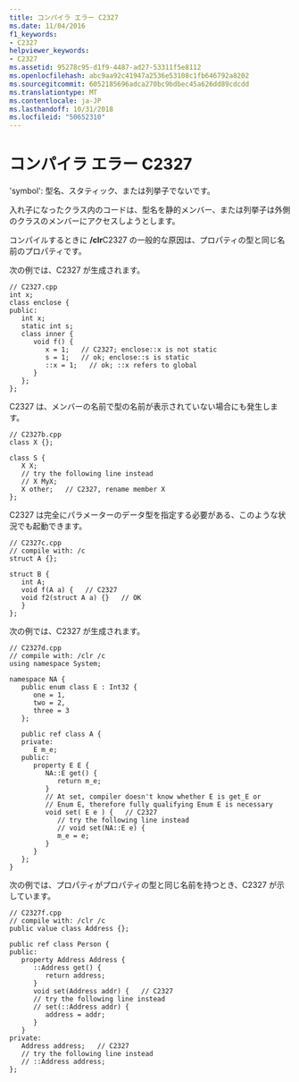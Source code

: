 ```yaml
---
title: コンパイラ エラー C2327
ms.date: 11/04/2016
f1_keywords:
- C2327
helpviewer_keywords:
- C2327
ms.assetid: 95278c95-d1f9-4487-ad27-53311f5e8112
ms.openlocfilehash: abc9aa92c41947a2536e53108c1fb646792a8202
ms.sourcegitcommit: 6052185696adca270bc9bdbec45a626dd89cdcdd
ms.translationtype: MT
ms.contentlocale: ja-JP
ms.lasthandoff: 10/31/2018
ms.locfileid: "50652310"
---
```

# <a name="compiler-error-c2327"></a>コンパイラ エラー C2327

'symbol': 型名、スタティック、または列挙子でないです。

入れ子になったクラス内のコードは、型名を静的メンバー、または列挙子は外側のクラスのメンバーにアクセスしようとします。

コンパイルするときに **/clr**C2327 の一般的な原因は、プロパティの型と同じ名前のプロパティです。

次の例では、C2327 が生成されます。

```
// C2327.cpp
int x;
class enclose {
public:
   int x;
   static int s;
   class inner {
      void f() {
         x = 1;   // C2327; enclose::x is not static
         s = 1;   // ok; enclose::s is static
         ::x = 1;   // ok; ::x refers to global
      }
   };
};
```

C2327 は、メンバーの名前で型の名前が表示されていない場合にも発生します。

```
// C2327b.cpp
class X {};

class S {
   X X;
   // try the following line instead
   // X MyX;
   X other;   // C2327, rename member X
};
```

C2327 は完全にパラメーターのデータ型を指定する必要がある、このような状況でも起動できます。

```
// C2327c.cpp
// compile with: /c
struct A {};

struct B {
   int A;
   void f(A a) {   // C2327
   void f2(struct A a) {}   // OK
   }
};
```

次の例では、C2327 が生成されます。

```
// C2327d.cpp
// compile with: /clr /c
using namespace System;

namespace NA {
   public enum class E : Int32 {
      one = 1,
      two = 2,
      three = 3
   };

   public ref class A {
   private:
      E m_e;
   public:
      property E E {
         NA::E get() {
            return m_e;
         }
         // At set, compiler doesn't know whether E is get_E or
         // Enum E, therefore fully qualifying Enum E is necessary
         void set( E e ) {   // C2327
            // try the following line instead
            // void set(NA::E e) {
            m_e = e;
         }
      }
   };
}
```

次の例では、プロパティがプロパティの型と同じ名前を持つとき、C2327 が示しています。

```
// C2327f.cpp
// compile with: /clr /c
public value class Address {};

public ref class Person {
public:
   property Address Address {
      ::Address get() {
         return address;
      }
      void set(Address addr) {   // C2327
      // try the following line instead
      // set(::Address addr) {
         address = addr;
      }
   }
private:
   Address address;   // C2327
   // try the following line instead
   // ::Address address;
};
```
